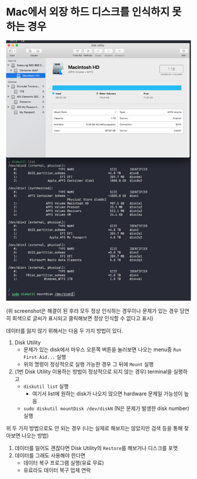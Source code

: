 # Mac에서 외장 하드 디스크를 인식하지 못 하는 경우

![](images/20250127.png)

(위 screenshot은 해결이 된 후라 모두 정상 인식하는 경우이나 문제가 있는 경우 당연히 회색으로 글씨가 표시되고 클릭해보면 정상 인식할 수 없다고 표시)

데이터를 잃지 않기 위해서는 다음 두 가지 방법이 있다.
1. Disk Utility
    - 문제가 있는 disk에서 마우스 오른쪽 버튼을 눌러보면 나오는 menu중 `Run First Aid...` 실행
    - 위의 명령이 정상적으로 실행 가능한 경우 그 뒤에 `Mount` 실행
2. (1번 Disk Utility 이용하는 방법이 정상적으로 되지 않는 경우) terminal을 실행하고
    - `diskutil list` 실행
        - 여기서 list에 원하는 disk가 나오지 않으면 hardware 문제일 가능성이 높음
    - `sudo diskutil mountDisk /dev/diskN` (N은 문제가 발생한 disk number) 실행

위 두 가지 방법으로도 안 되는 경우 (나는 실제로 해보지는 않았지만 검색 등을 통해 찾아보면 나오는 방법)
1. 데이터를 잃어도 괜찮다면 Disk Utility의 `Restore`를 해보거나 디스크를 포맷
2. 데이터를 그래도 사용해야 한다면
    - 데이터 복구 프로그램 실행(유료 무료)
    - 유료라도 데이터 복구 업체 연락